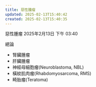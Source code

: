 ```yaml
---
title: 惡性腫瘤
updated: 2025-02-13T15:40:42
created: 2025-02-13T15:40:35
---
```


惡性腫瘤
2025年2月13日
下午 03:40

總論
- 腎臟腫瘤
- 肝臟腫瘤
- 神經母細胞瘤(Neuroblastoma, NBL)
- 橫紋肌肉瘤(Rhabdomyosarcoma, RMS)
- 畸胎瘤(Teratoma)
